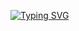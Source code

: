 [![Typing SVG](https://readme-typing-svg.herokuapp.com?font=Fira+Code&size=30&pause=1000&width=480&lines=Hi!%2C+I'am+Evandra)](https://git.io/typing-svg)
